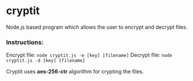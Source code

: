 # cryptit
Node.js based program which allows the user to encrypt and decrypt files.

### Instructions:
Encrypt file: `node cryptit.js -e [key] [filename]`
Decrypt file: `node cryptit.js -d [key] [filename]`

Cryptit uses **aes-256-ctr** algorithm for crypting the files.
